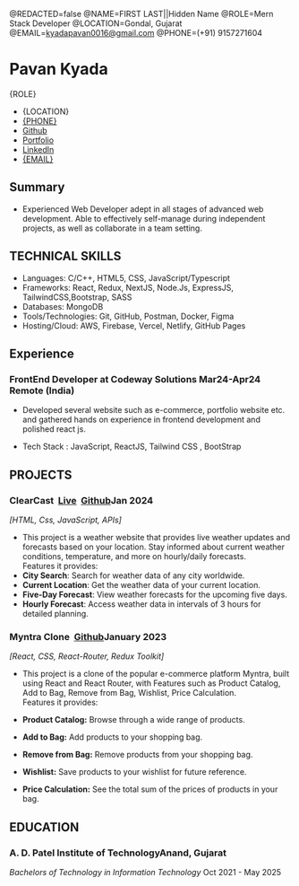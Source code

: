 <!--
Welcome to resume.lol !

This is the template you can use to get started.

Easily remove personal info by using a variable follow with a second value and "||":

@NAME=Real Name||Hidden Name

and change @REDACTED to be true

@REDACTED=true
-->
@REDACTED=false
@NAME=FIRST LAST||Hidden Name
@ROLE=Mern Stack Developer
@LOCATION=Gondal, Gujarat
@EMAIL=kyadapavan0016@gmail.com
@PHONE=(+91) 9157271604

# Pavan Kyada 



<div class="headerInfo role">

<span class="my-role">{ROLE}</span>


</div>

<div class="headerInfo"> 

- {LOCATION}
- [{PHONE}](tel:9157271604)
- [Github](https://github.com/KyadaPavan)
- [Portfolio](https://parthmadhvani2.github.io/MyPortfolio/)
- [LinkedIn](https://www.linkedin.com/in/pavankyada/)
- [{EMAIL}](mailto:kyadapavan0016@gmail.com)

</div>



## Summary

- Experienced Web Developer adept in all stages of advanced web development. Able to effectively self-manage during independent projects, as well as collaborate in a team setting.

## TECHNICAL SKILLS

- Languages: C/C++, HTML5, CSS, JavaScript/Typescript
- Frameworks: React, Redux, NextJS, Node.Js, ExpressJS, TailwindCSS,Bootstrap, SASS
- Databases: MongoDB
- Tools/Technologies: Git, GitHub, Postman, Docker, Figma 
- Hosting/Cloud: AWS, Firebase, Vercel, Netlify, GitHub Pages

## Experience

### FrontEnd Developer at Codeway Solutions<span class="spacer"></span> Mar24-Apr24 &nbsp;&nbsp; Remote (India)

- Developed several website such as e-commerce, portfolio website etc. and gathered hands on experience in frontend development and polished react js.


- Tech Stack : JavaScript, ReactJS, Tailwind CSS , BootStrap



## PROJECTS
### ClearCast &nbsp;[Live](https://clearcast.vercel.app/)&nbsp;&nbsp;[Github](https://github.com/KyadaPavan/ClearCast)<span class="spacer"></span>Jan 2024
 *[HTML, Css, JavaScript, APIs]*	

- This project is a weather website that provides live weather updates and forecasts based on your location. Stay informed about current weather conditions, temperature, and more on hourly/daily forecasts. 
<br>Features it provides:
- **City Search**: Search for weather data of any city worldwide.
- **Current Location**: Get the weather data of your current location.
- **Five-Day Forecast**: View weather forecasts for the upcoming five days.
- **Hourly Forecast**: Access weather data in intervals of 3 hours for detailed planning.

### Myntra Clone &nbsp;[Github](https://github.com/KyadaPavan/Myntra-Clone-React)<span class="spacer"></span>January 2023
 *[React, CSS, React-Router, Redux Toolkit]*	

-  This project is a clone of the popular e-commerce platform Myntra, built using React and React Router, with Features such as Product Catalog, Add to Bag, Remove from Bag, Wishlist, Price Calculation.
<br> Features it provides:

- **Product Catalog:** Browse through a wide range of products.
- **Add to Bag:** Add products to your shopping bag.
- **Remove from Bag:** Remove products from your shopping bag.
- **Wishlist:** Save products to your wishlist for future reference.
- **Price Calculation:** See the total sum of the prices of products in your bag.




## EDUCATION

### A. D. Patel Institute of Technology<span class="spacer"></span>Anand, Gujarat

*Bachelors of Technology in Information Technology*<span class="spacer"></span> Oct 2021 - May 2025
